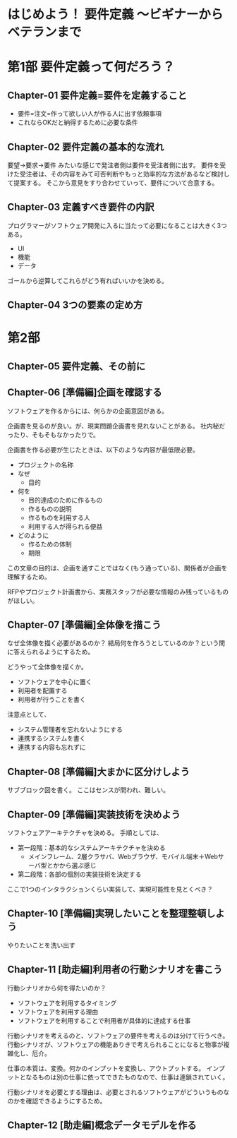 # はじめよう！ 要件定義 ～ビギナーからベテランまで

# 第1部 要件定義って何だろう？

## Chapter-01 要件定義=要件を定義すること

* 要件=注文=作って欲しい人が作る人に出す依頼事項
* これならOKだと納得するために必要な条件

## Chapter-02 要件定義の基本的な流れ

要望→要求→要件 みたいな感じで発注者側は要件を受注者側に出す。
要件を受けた受注者は、その内容をみて可否判断やもっと効率的な方法があるなど検討して提案する。
そこから意見をすり合わせていって、要件について合意する。

## Chapter-03 定義すべき要件の内訳

プログラマーがソフトウェア開発に入るに当たって必要になることは大きく3つある。

* UI
* 機能
* データ

ゴールから逆算してこれらがどう有ればいいかを決める。


## Chapter-04 3つの要素の定め方


# 第2部　

## Chapter-05 要件定義、その前に

## Chapter-06 [準備編]企画を確認する

ソフトウェアを作るからには、何らかの企画意図がある。

企画書を見るのが良い。が、現実問題企画書を見れないことがある。
社内秘だったり、そもそもなかったりで。

企画書を作る必要が生じたときは、以下のような内容が最低限必要。

* プロジェクトの名称
* なぜ
  * 目的
* 何を
  * 目的達成のために作るもの
  * 作るものの説明
  * 作るものを利用する人
  * 利用する人が得られる便益
* どのように
  * 作るための体制
  * 期限
  
この文章の目的は、企画を通すことではなく(もう通っている)、関係者が企画を理解するため。
  
RFPやプロジェクト計画書から、実務スタッフが必要な情報のみ残っているものがほしい。

## Chapter-07 [準備編]全体像を描こう

なぜ全体像を描く必要があるのか？
結局何を作ろうとしているのか？という問に答えられるようにするため。

どうやって全体像を描くか。
* ソフトウェアを中心に置く
* 利用者を配置する
* 利用者が行うことを書く

注意点として、
* システム管理者を忘れないようにする
* 連携するシステムを書く
* 連携する内容も忘れずに

## Chapter-08 [準備編]大まかに区分けしよう

サブブロック図を書く。
ここはセンスが問われ、難しい。

## Chapter-09 [準備編]実装技術を決めよう

ソフトウェアアーキテクチャを決める。
手順としては、
* 第一段階：基本的なシステムアーキテクチャを決める
  * メインフレーム、2層クラサバ、Webブラウザ、モバイル端末＋Webサーバ型とかから選ぶ感じ
* 第二段階：各部の個別の実装技術を決定する

ここで1つのインタラクションくらい実装して、実現可能性を見とくべき？


## Chapter-10 [準備編]実現したいことを整理整頓しよう

やりたいことを洗い出す

## Chapter-11 [助走編]利用者の行動シナリオを書こう

行動シナリオから何を得たいのか？
* ソフトウェアを利用するタイミング
* ソフトウェアを利用する理由
* ソフトウェアを利用することで利用者が具体的に達成する仕事

行動シナリオを考えるのと、ソフトウェアの要件を考えるのは分けて行うべき。
行動シナリオが、ソフトウェアの機能ありきで考えられることになると物事が複雑化し、厄介。


仕事の本質は、変換。何かのインプットを変換し、アウトプットする。
インプットとなるものは別の仕事に依ってできたものなので、仕事は連鎖されていく。


行動シナリオを必要とする理由は、必要とされるソフトウェアがどういうものなのかを確認できるようにするため。

## Chapter-12 [助走編]概念データモデルを作る


